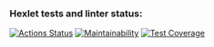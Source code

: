 ### Hexlet tests and linter status:
[![Actions Status](https://github.com/dimong5/frontend-project-lvl3/workflows/hexlet-check/badge.svg)](https://github.com/dimong5/frontend-project-lvl3/actions)
[![Maintainability](https://api.codeclimate.com/v1/badges/570d3c79cd23f7d29b01/maintainability)](https://codeclimate.com/github/dimong5/frontend-project-lvl3/maintainability)
[![Test Coverage](https://api.codeclimate.com/v1/badges/570d3c79cd23f7d29b01/test_coverage)](https://codeclimate.com/github/dimong5/frontend-project-lvl3/test_coverage)